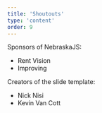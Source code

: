 ```yaml
---
title: 'Shoutouts'
type: 'content'
order: 9
---
```

Sponsors of NebraskaJS:

- Rent Vision
- Improving

Creators of the slide template:

* Nick Nisi
* Kevin Van Cott
